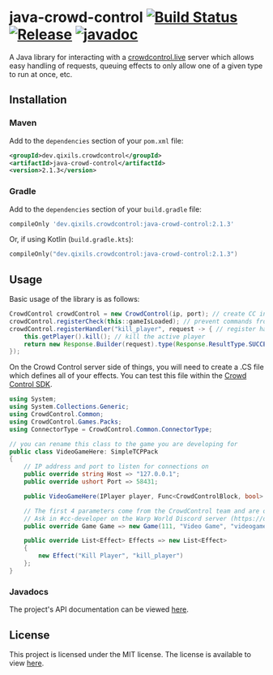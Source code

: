 # java-crowd-control [![Build Status](https://img.shields.io/github/workflow/status/qixils/java-crowd-control/Java%20CI%20with%20Maven?event=push)](https://github.com/qixils/java-crowd-control/actions/workflows/maven.yml) [![Release](https://img.shields.io/maven-central/v/dev.qixils.crowdcontrol/java-crowd-control?color=success)](https://search.maven.org/artifact/dev.qixils.crowdcontrol/java-crowd-control) [![javadoc](https://javadoc.io/badge2/dev.qixils.crowdcontrol/java-crowd-control/javadoc.svg)](https://javadoc.io/doc/dev.qixils.crowdcontrol/java-crowd-control?color=success)

A Java library for interacting with a [crowdcontrol.live](https://crowdcontrol.live) server
which allows easy handling of requests, queuing effects to only allow one of a given type to run at once, etc.

## Installation

### Maven

Add to the `dependencies` section of your `pom.xml` file:

```xml
<groupId>dev.qixils.crowdcontrol</groupId>
<artifactId>java-crowd-control</artifactId>
<version>2.1.3</version>
```

### Gradle

Add to the `dependencies` section of your `build.gradle` file:

```gradle
compileOnly 'dev.qixils.crowdcontrol:java-crowd-control:2.1.3'
```

Or, if using Kotlin (`build.gradle.kts`):

```kts
compileOnly("dev.qixils.crowdcontrol:java-crowd-control:2.1.3")
```

## Usage

Basic usage of the library is as follows:

```java
CrowdControl crowdControl = new CrowdControl(ip, port); // create CC instance
crowdControl.registerCheck(this::gameIsLoaded); // prevent commands from executing if the game hasn't loaded
crowdControl.registerHandler("kill_player", request -> { // register handler for the effect "kill_player"
    this.getPlayer().kill(); // kill the active player
    return new Response.Builder(request).type(Response.ResultType.SUCCESS).build(); // return that the player was successfully killed
});
```

On the Crowd Control server side of things, you will need to create a .CS file which defines all of your effects.
You can test this file within the [Crowd Control SDK](https://forum.warp.world/t/how-to-setup-and-use-the-crowd-control-sdk/5121).

```cs
using System;
using System.Collections.Generic;
using CrowdControl.Common;
using CrowdControl.Games.Packs;
using ConnectorType = CrowdControl.Common.ConnectorType;

// you can rename this class to the game you are developing for
public class VideoGameHere: SimpleTCPPack
{
    // IP address and port to listen for connections on
    public override string Host => "127.0.0.1";
    public override ushort Port => 58431;

    public VideoGameHere(IPlayer player, Func<CrowdControlBlock, bool> responseHandler, Action<object> statusUpdateHandler) : base(player, responseHandler, statusUpdateHandler) { }

    // The first 4 parameters come from the CrowdControl team and are only important for officially publishing your effect pack.
    // Ask in #cc-developer on the Warp World Discord server (https://discord.gg/jE7ktx477x) if you would like to publish your pack.
    public override Game Game => new Game(111, "Video Game", "videogame", "PC", ConnectorType.SimpleTCPConnector);

    public override List<Effect> Effects => new List<Effect>
    {
        new Effect("Kill Player", "kill_player")
    };
}
```

### Javadocs

The project's API documentation can be viewed [here](https://javadoc.io/doc/dev.qixils.crowdcontrol/java-crowd-control).

## License

This project is licensed under the MIT license. The license is available to view [here](https://github.com/qixils/java-crowd-control/blob/master/LICENSE).
